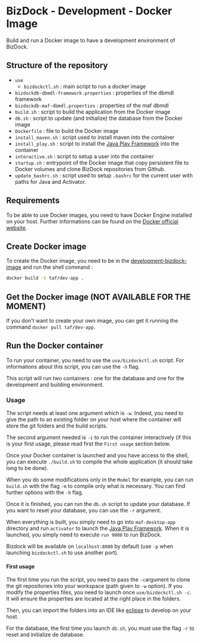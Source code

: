 # BizDock - Development - Docker Image

Build and run a Docker image to have a development environment of BizDock.

## Structure of the repository

* ```use```
    * ```bizdockctl.sh``` : main script to run a docker image
* ```bizdockdb-dbmdl-framework.properties``` : properties of the dbmdl framework
* ```bizdockdb-maf-dbmdl.properties``` : properties of the maf dbmdl
* ```build.sh``` : script to build the application from the Docker image
* ```db.sh``` : script to update (and initialize) the database from the Docker image
* ```Dockerfile``` : file to build the Docker image
* ```install_maven.sh``` : script used to install maven into the container
* ```install_play.sh``` : script to install the [Java Play Framework](https://www.playframework.com/) into the container
* ```interactive.sh``` : script to setup a user into the container
* ```startup.sh``` : entrypoint of the Docker image that copy persistent file to Docker volumes and clone BizDock repositories from Github.
* ```update_bashrc.sh``` : script used to setup ```.bashrc``` for the current user with paths for Java and Activator.

## Requirements

To be able to use Docker images, you need to have Docker Engine installed on your host.
Further informations can be found on the [Docker official website](https://docs.docker.com/engine/installation/).

## Create Docker image

To create the Docker image, you need to be in the [development-bizdock-image](https://github.com/theAgileFactory/bizdock-docker/tree/master/development-bizdock-image) and run the shell command :

```sh
docker build -t taf/dev-app .
```

## Get the Docker image (NOT AVAILABLE FOR THE MOMENT)

If you don't want to create your own image, you can get it running the command ```docker pull taf/dev-app```.

## Run the Docker container

To run your container, you need to use the ```use/bizdockctl.sh``` script.
For informations about this script, you can use the ```-h``` flag.

This script will run two containers : one for the database and one for the development and building environment.

### Usage

The script needs at least one argument which is ```-w```. Indeed, you need to give the path to an existing folder on your host where the container will store the git folders and the build scripts.

The second argument needed is ```-i``` to run the container interactively (if this is your first usage, please read first the ```First usage``` section below.

Once your Docker container is launched and you have access to the shell, you can execute ```./build.sh``` to compile the whole application (it should take long to be done).

When you do some modifications only in the ```Model``` for example, you can run ```build.sh``` with the flag ```-m``` to compile only what is necessary.
You can find further options with the ```-h``` flag.

Once it is finished, you can run the ```db.sh``` script to update your database. If you want to reset your database, you can use the ```-r``` argument.

When everything is built, you simply need to go into ```maf-desktop-app``` directory and run ```activator``` to launch the [Java Play Framework](https://www.playframework.com/). When it is launched, you simply need to execute ```run 9000``` to run BizDock. 

Bizdock will be available on ```localhost:8080``` by default (use ```-p``` when launching ```bizdockctl.sh``` to use another port).

#### First usage

The first time you run the script, you need to pass the ```-c```argument to clone the git repositories into your workspace (path given to ```-w``` option).
If you modify the properties files, you need to launch once ```use/bizdockctl.sh -c```.
It will ensure the properties are located at the right place in the folders.

Then, you can import the folders into an IDE like [eclipse](https://www.eclipse.org/) to develop on your host.

For the database, the first time you launch ```db.sh```, you must use the flag ```-r``` to reset and initialize de database.
